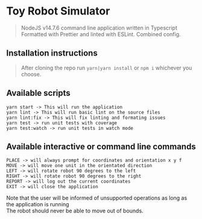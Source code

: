 # Toy Robot Simulator

> NodeJS v14.7.6 command line application written in Typescript
> Formatted with Prettier and linted with ESLint. Combined config.

## Installation instructions

> After cloning the repo run `yarn|yarn install` or `npm i` whichever you choose.


## Available scripts

```shell
yarn start -> This will run the application
yarn lint -> This will run basic lint on the source files
yarn lint:fix -> This will fix linting and formating issues
yarn test -> run unit tests with coverage
yarn test:watch -> run unit tests in watch mode
```

## Available interactive or command line commands
```text
PLACE -> will always prompt for coordinates and orientation x y f
MOVE -> will move one unit in the orientated direction
LEFT -> will rotate robot 90 degrees to the left
RIGHT -> will rotate robot 90 degrees to the right
REPORT -> will log out the current coordinates
EXIT -> will close the application
```
Note that the user will be informed of unsupported operations as long as the application is running  
The robot should never be able to move out of bounds.
